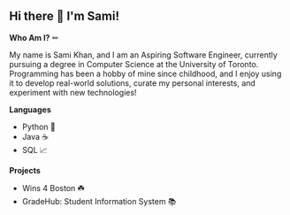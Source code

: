 ## Hi there 👋 I'm Sami!

**Who Am I?** ✏

My name is Sami Khan, and I am an Aspiring Software Engineer, currently pursuing a degree in Computer Science at the University of Toronto. Programming has been a hobby of mine since childhood, and I enjoy using it to develop real-world solutions, curate my personal interests, and experiment with new technologies! 

**Languages**

- Python 🐍
- Java ☕
- SQL 📈

**Projects**
- Wins 4 Boston ☘️
- GradeHub: Student Information System 📚

<!--
**SamiK171/SamiK171** is a ✨ _special_ ✨ repository because its `README.md` (this file) appears on your GitHub profile.

Here are some ideas to get you started:

- 🔭 I’m currently working on ...
- 🌱 I’m currently learning ...
- 👯 I’m looking to collaborate on ...
- 🤔 I’m looking for help with ...
- 💬 Ask me about ...
- 📫 How to reach me: ...
- 😄 Pronouns: ...
- ⚡ Fun fact: ...
-->
